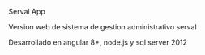 Serval App

Version web de sistema de gestion administrativo serval

Desarrollado en angular 8+, node.js y sql server 2012